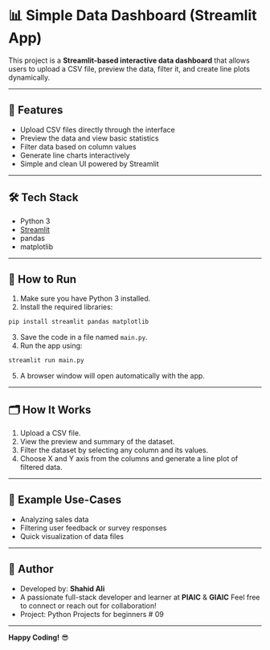 
# 📊 Simple Data Dashboard (Streamlit App)

This project is a **Streamlit-based interactive data dashboard** that allows users to upload a CSV file, preview the data, filter it, and create line plots dynamically.

---

## 🎯 Features

- Upload CSV files directly through the interface
- Preview the data and view basic statistics
- Filter data based on column values
- Generate line charts interactively
- Simple and clean UI powered by Streamlit

---

## 🛠 Tech Stack

- Python 3
- [Streamlit](https://streamlit.io/)
- pandas
- matplotlib

---

## 🚀 How to Run

1. Make sure you have Python 3 installed.
2. Install the required libraries:

```bash
pip install streamlit pandas matplotlib
```

3. Save the code in a file named `main.py`.
4. Run the app using:

```bash
streamlit run main.py
```

5. A browser window will open automatically with the app.

---

## 🗂 How It Works

1. Upload a CSV file.
2. View the preview and summary of the dataset.
3. Filter the dataset by selecting any column and its values.
4. Choose X and Y axis from the columns and generate a line plot of filtered data.

---

## 📌 Example Use-Cases

- Analyzing sales data
- Filtering user feedback or survey responses
- Quick visualization of data files

---

## 👤 Author

- Developed by: **Shahid Ali**
- A passionate full-stack developer and learner at **PIAIC** & **GIAIC**
  Feel free to connect or reach out for collaboration!
- Project: Python Projects for beginners # 09

---


**Happy Coding!** 😎
